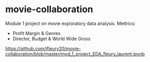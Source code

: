 # movie-collaboration
Module 1 project on movie exploratory data analysis. 
Mettrics:   
  - Profit Margin & Genres
  - Director, Budget & World Wide Gross


https://github.com/jfleury20/movie-collaboration/blob/master/mod_1_project_EDA_fleury_laurent.ipynb

